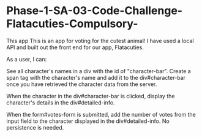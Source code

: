 # Phase-1-SA-03-Code-Challenge-Flatacuties-Compulsory-
This app This is an app for voting for the cutest animal! I have used a local API and built out the front end for our app, Flatacuties.

As a user, I can:

See all character's names in a div with the id of "character-bar". Create a span tag with the character's name and add it to the div#character-bar once you have retrieved the character data from the server.

When the character in the div#character-bar is clicked, display the character's details in the div#detailed-info.

When the form#votes-form is submitted, add the number of votes from the input field to the character displayed in the div#detailed-info. No persistence is needed.
